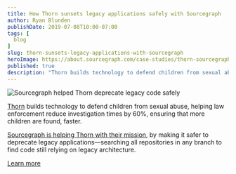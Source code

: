 ```yaml
---
title: How Thorn sunsets legacy applications safely with Sourcegraph
author: Ryan Blunden
publishDate: 2019-07-08T10:00-07:00
tags: [
  blog
]
slug: thorn-sunsets-legacy-applications-with-sourcegraph
heroImage: https://about.sourcegraph.com/case-studies/thorn-sourcegraph-case-study.png
published: true
description: "Thorn builds technology to defend children from sexual abuse, helping law enforcement reduce investigation times by 60%, ensuring that more children are found, faster. Sourcegraph is helping Thorn with their mission, by making it safer to deprecate legacy applications—searching all repositories in any branch to find code still relying on legacy architecture."
---
```


<div style={{textAlign: 'center'}}>
  <img src="/case-studies/thorn-sourcegraph-case-study-og-embed.jpg" alt="Sourcegraph helped Thorn deprecate legacy code safely"/>
</div>

[Thorn](https://www.thorn.org/) builds technology to defend children from sexual abuse, helping law enforcement reduce investigation times by 60%, ensuring that more children are found, faster.

[Sourcegraph is helping Thorn with their mission](/case-studies/we-are-thorn), by making it safer to deprecate legacy applications—searching all repositories in any branch to find code still relying on legacy architecture.

<div className="align-items-center justify-content-center d-flex">
  <a href="/case-studies/we-are-thorn" className="btn btn-primary mt-4">Learn more</a>
</div>
